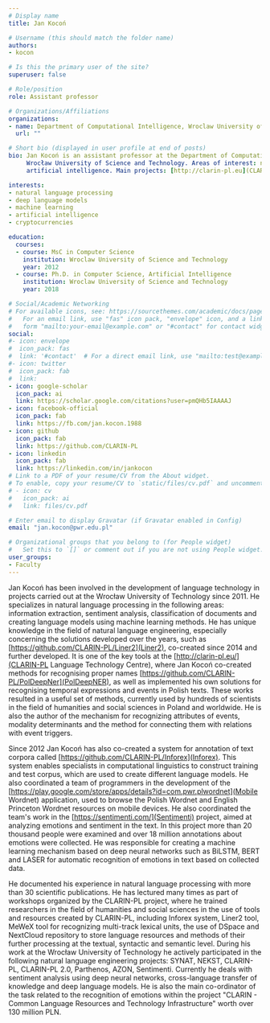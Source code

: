 ```yaml
---
# Display name
title: Jan Kocoń

# Username (this should match the folder name)
authors:
- kocon

# Is this the primary user of the site?
superuser: false

# Role/position
role: Assistant professor

# Organizations/Affiliations
organizations:
- name: Department of Computational Intelligence, Wroclaw University of Science and Technology
  url: ""

# Short bio (displayed in user profile at end of posts)
bio: Jan Kocoń is an assistant professor at the Department of Computational Intelligence at the 
     Wrocław University of Science and Technology. Areas of interest: natural language processing, machine learning and 
     artificial intelligence. Main projects: [http://clarin-pl.eu](CLARIN-PL), [https://sentimenti.com](Sentimenti), [http://plwordnet.pwr.edu.pl/wordnet](plWordNet).

interests:
- natural language processing
- deep language models
- machine learning
- artificial intelligence
- cryptocurrencies

education:
  courses:
  - course: MsC in Computer Science
    institution: Wroclaw University of Science and Technology
    year: 2012
  - course: Ph.D. in Computer Science, Artificial Intelligence 
    institution: Wroclaw University of Science and Technology
    year: 2018 

# Social/Academic Networking
# For available icons, see: https://sourcethemes.com/academic/docs/page-builder/#icons
#   For an email link, use "fas" icon pack, "envelope" icon, and a link in the
#   form "mailto:your-email@example.com" or "#contact" for contact widget.
social:
#- icon: envelope
#  icon_pack: fas
#  link: '#contact'  # For a direct email link, use "mailto:test@example.org".
#- icon: twitter
#  icon_pack: fab
#  link: 
- icon: google-scholar
  icon_pack: ai
  link: https://scholar.google.com/citations?user=pmQHb5IAAAAJ
- icon: facebook-official
  icon_pack: fab
  link: https://fb.com/jan.kocon.1988
- icon: github
  icon_pack: fab
  link: https://github.com/CLARIN-PL
- icon: linkedin
  icon_pack: fab
  link: https://linkedin.com/in/jankocon
# Link to a PDF of your resume/CV from the About widget.
# To enable, copy your resume/CV to `static/files/cv.pdf` and uncomment the lines below.
# - icon: cv
#   icon_pack: ai
#   link: files/cv.pdf

# Enter email to display Gravatar (if Gravatar enabled in Config)
email: "jan.kocon@pwr.edu.pl"

# Organizational groups that you belong to (for People widget)
#   Set this to `[]` or comment out if you are not using People widget.
user_groups:
- Faculty
---
```

Jan Kocoń has been involved in the development of language technology in projects carried out at the Wrocław University of Technology since 2011. He specializes in natural language processing in the following areas: information extraction, sentiment analysis, classification of documents and creating language models using machine learning methods. He has unique knowledge in the field of natural language engineering, especially concerning the solutions developed over the years, such as [https://github.com/CLARIN-PL/Liner2](Liner2), co-created since 2014 and further developed. It is one of the key tools at the [http://clarin-pl.eu/](CLARIN-PL Language Technology Centre), where Jan Kocoń co-created methods for recognising proper names [https://github.com/CLARIN-PL/PolDeepNer](PolDeepNER), as well as implemented his own solutions for recognising temporal expressions and events in Polish texts. These works resulted in a useful set of methods, currently used by hundreds of scientists in the field of humanities and social sciences in Poland and worldwide. He is also the author of the mechanism for recognizing attributes of events, modality determinants and the method for connecting them with relations with event triggers. 

Since 2012 Jan Kocoń has also co-created a system for annotation of text corpora called [https://github.com/CLARIN-PL/Inforex](Inforex). This system enables specialists in computational linguistics to construct training and test corpus, which are used to create different language models. He also coordinated a team of programmers in the development of the [https://play.google.com/store/apps/details?id=com.pwr.plwordnet](Mobile Wordnet) application, used to browse the Polish Wordnet and English Princeton Wordnet resources on mobile devices. He also coordinated the team's work in the [https://sentimenti.com/](Sentimenti) project, aimed at analyzing emotions and sentiment in the text. In this project more than 20 thousand people were examined and over 18 million annotations about emotions were collected. He was responsible for creating a machine learning mechanism based on deep neural networks such as BiLSTM, BERT and LASER for automatic recognition of emotions in text based on collected data. 

He documented his experience in natural language processing with more than 30 scientific publications. He has lectured many times as part of workshops organized by the CLARIN-PL project, where he trained researchers in the field of humanities and social sciences in the use of tools and resources created by CLARIN-PL, including Inforex system, Liner2 tool, MeWeX tool for recognizing multi-track lexical units, the use of DSpace and NextCloud repository to store language resources and methods of their further processing at the textual, syntactic and semantic level. During his work at the Wrocław University of Technology he actively participated in the following natural language engineering projects: SYNAT, NEKST, CLARIN-PL, CLARIN-PL 2.0, Parthenos, AZON, Sentimenti. Currently he deals with sentiment analysis using deep neural networks, cross-language transfer of knowledge and deep language models.  He is also the main co-ordinator of the task related to the recognition of emotions within the project "CLARIN - Common Language Resources and Technology Infrastructure" worth over 130 million PLN.
